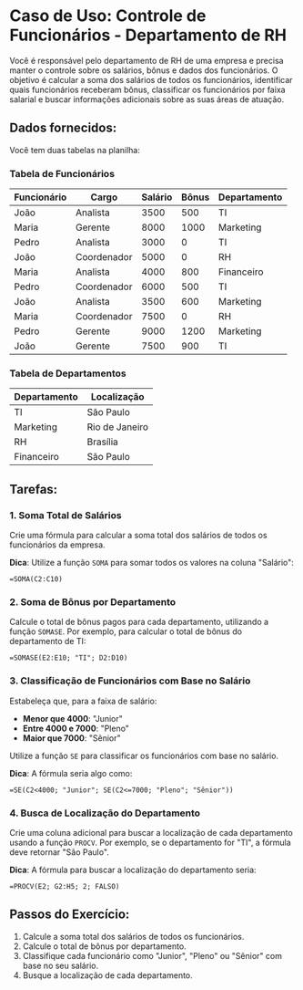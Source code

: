 # Caso de Uso: Controle de Funcionários - Departamento de RH

Você é responsável pelo departamento de RH de uma empresa e precisa manter o controle sobre os salários, bônus e dados dos funcionários. O objetivo é calcular a soma dos salários de todos os funcionários, identificar quais funcionários receberam bônus, classificar os funcionários por faixa salarial e buscar informações adicionais sobre as suas áreas de atuação.

## Dados fornecidos:

Você tem duas tabelas na planilha:

### Tabela de Funcionários

| Funcionário | Cargo        | Salário | Bônus | Departamento     |
|-------------|--------------|---------|-------|------------------|
| João        | Analista    | 3500    | 500   | TI               |
| Maria       | Gerente     | 8000    | 1000  | Marketing        |
| Pedro       | Analista    | 3000    | 0     | TI               |
| João        | Coordenador | 5000    | 0     | RH               |
| Maria       | Analista    | 4000    | 800   | Financeiro       |
| Pedro       | Coordenador | 6000    | 500   | TI               |
| João        | Analista    | 3500    | 600   | Marketing        |
| Maria       | Coordenador | 7500    | 0     | RH               |
| Pedro       | Gerente     | 9000    | 1200  | Marketing        |
| João        | Gerente     | 7500    | 900   | TI               |

### Tabela de Departamentos

| Departamento | Localização |
|--------------|-------------|
| TI           | São Paulo  |
| Marketing    | Rio de Janeiro |
| RH           | Brasília     |
| Financeiro   | São Paulo   |

## Tarefas:

### 1. Soma Total de Salários

Crie uma fórmula para calcular a soma total dos salários de todos os funcionários da empresa.

**Dica**: Utilize a função `SOMA` para somar todos os valores na coluna "Salário":

```excel
=SOMA(C2:C10)
```

### 2. Soma de Bônus por Departamento

Calcule o total de bônus pagos para cada departamento, utilizando a função `SOMASE`. Por exemplo, para calcular o total de bônus do departamento de TI:

```excel
=SOMASE(E2:E10; "TI"; D2:D10)
```

### 3. Classificação de Funcionários com Base no Salário

Estabeleça que, para a faixa de salário:

- **Menor que 4000**: "Junior"
- **Entre 4000 e 7000**: "Pleno"
- **Maior que 7000**: "Sênior"

Utilize a função `SE` para classificar os funcionários com base no salário.

**Dica**: A fórmula seria algo como:

```excel
=SE(C2<4000; "Junior"; SE(C2<=7000; "Pleno"; "Sênior"))
```

### 4. Busca de Localização do Departamento

Crie uma coluna adicional para buscar a localização de cada departamento usando a função `PROCV`. Por exemplo, se o departamento for "TI", a fórmula deve retornar "São Paulo".

**Dica**: A fórmula para buscar a localização do departamento seria:

```excel
=PROCV(E2; G2:H5; 2; FALSO)
```

## Passos do Exercício:

1. Calcule a soma total dos salários de todos os funcionários.
2. Calcule o total de bônus por departamento.
3. Classifique cada funcionário como "Junior", "Pleno" ou "Sênior" com base no seu salário.
4. Busque a localização de cada departamento.
